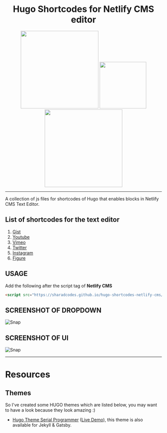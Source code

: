 <div align="center">
  <h1>Hugo Shortcodes for Netlify CMS editor</h1>
<img src="https://forthebadge.com/images/badges/powered-by-responsibility.svg" width="250">
<img src="https://forthebadge.com/images/badges/built-with-love.svg" width="150">
<img src="https://forthebadge.com/images/badges/made-with-javascript.svg" width="250">
</div>  

---

A collection of js files for shortcodes of Hugo that enables blocks in Netlify CMS Text Editor.

## List of shortcodes for the text editor
1. [Gist](https://github.com/sharadcodes/hugo-shortcodes-netlify-cms/blob/master/src/gist.js)
2. [Youtube](https://github.com/sharadcodes/hugo-shortcodes-netlify-cms/blob/master/src/youtube.js)
3. [Vimeo](https://github.com/sharadcodes/hugo-shortcodes-netlify-cms/blob/master/src/vimeo.js)
4. [Twitter](https://github.com/sharadcodes/hugo-shortcodes-netlify-cms/blob/master/src/twitter.js)
5. [Instagram](https://github.com/sharadcodes/hugo-shortcodes-netlify-cms/blob/master/src/instagram.js)
6. [Figure](https://github.com/sharadcodes/hugo-shortcodes-netlify-cms/blob/master/src/figure.js)

## USAGE

Add the following after the script tag of **Netlify CMS**

```html
<script src="https://sharadcodes.github.io/hugo-shortcodes-netlify-cms/dist/hugo_shortcodes_netlify_cms.js"></script>
```

## SCREENSHOT OF DROPDOWN
![Snap](shorc_list.png)
## SCREENSHOT OF UI
![Snap](all_sc_ncms.png)

---

# Resources

## Themes
So I've created some HUGO themes which are listed below, you may want to have a look because they look amazing :)

* [Hugo Theme Serial Programmer](https://github.com/sharadcodes/hugo-theme-serial-programmer)  ([Live Demo](https://sharadcodes.github.io/hugo-theme-serial-programmer/)), this theme is also available for Jekyll & Gatsby.
